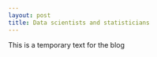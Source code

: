```yaml
---
layout: post
title: Data scientists and statisticians
---
```


This is a temporary text for the blog
